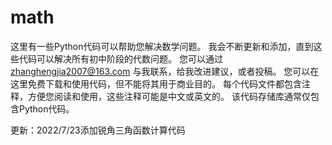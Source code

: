 # math

这里有一些Python代码可以帮助您解决数学问题。
我会不断更新和添加，直到这些代码可以解决所有初中阶段的代数问题。
您可以通过 zhanghengjia2007@163.com 与我联系，给我改进建议，或者投稿。
您可以在这里免费下载和使用代码，但不能将其用于商业目的。
每个代码文件都包含注释，方便您阅读和使用，这些注释可能是中文或英文的。
该代码存储库通常仅包含Python代码。

更新：2022/7/23添加锐角三角函数计算代码
